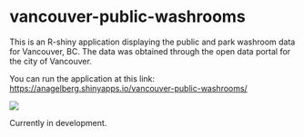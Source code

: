 # vancouver-public-washrooms
This is an R-shiny application displaying the public and park washroom data for Vancouver, BC. The data was obtained through the open data portal for the city of Vancouver.  

You can run the application at this link: https://anagelberg.shinyapps.io/vancouver-public-washrooms/

<img src=”https://github.com/anagelberg/vancouver-public-washrooms/blob/main/imgs/full-photo.png”>


Currently in development. 

